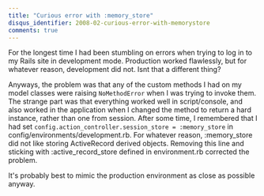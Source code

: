 ```yaml
---
title: "Curious error with :memory_store"
disqus_identifier: 2008-02-curious-error-with-memorystore
comments: true
---
```


For the longest time I had been stumbling on errors when trying to log in to my Rails site in development mode. Production worked flawlessly, but for whatever reason, development did not. Isnt that a different thing?

Anyways, the problem was that any of the custom methods I had on my model classes were raising `NoMethodError` when I was trying to invoke them. The strange part was that everything worked well in script/console, and also worked in the application when I changed the method to return a hard instance, rather than one from session. After some time, I remembered that I had set `config.action_controller.session_store = :memory_store` in config/environments/development.rb. For whatever reason, :memory_store did not like storing ActiveRecord derived objects. Removing this line and sticking with :active_record_store defined in environment.rb corrected the problem.

It's probably best to mimic the production environment as close as possible anyway.

